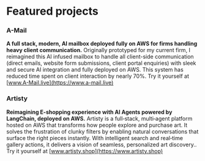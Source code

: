 # Featured projects
### A-Mail 

**A full stack, modern, AI mailbox deployed fully on AWS for firms handling heavy client communication.**
Originally prototyped for my current firm, I reimagined this AI infused mailbox to handle all client-side communication (direct emails, website form submissions, client portal enquiries) with sleek and secure AI integration and fully deployed on AWS. This system has reduced time spent on client interaction by nearly 70%. Try it yourself at [www.A-Mail.live](https://www.a-mail.live)

### Artisty 
**Reimagining E-shopping experience with AI Agents powered by LangChain, deployed on AWS.**
Artisty is a full‑stack, multi‑agent platform hosted on AWS that transforms how people explore and purchase art. It solves the frustration of clunky filters by enabling natural conversations that surface the right pieces instantly. With intelligent search and real‑time gallery actions, it delivers a vision of seamless, personalized art discovery.. Try it yourself at [www.artisty.shop](https://www.artisty.shop)





